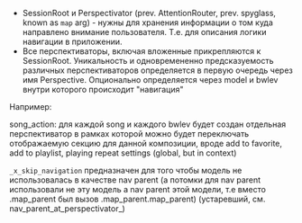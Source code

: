 - SessionRoot и Perspectivator (prev. AttentionRouter, prev. spyglass, known as `map` arg) - нужны для хранения информации о том куда направлено внимание пользователя. Т.е. для описания логики навигации в приложении.
- Все перспективаторы, включая вложенные прикрепляются к SessionRoot. Уникальность и одновремененно предсказуемость различных перспективаторов определяется в первую очередь через имя Perspective. Опционально определяется через model и bwlev внутри которого происходит "навигация"

Например:

song_action:
  для каждой song и каждого bwlev будет создан отдельная перспективатор в рамках которой можно будет переключать отображаемую секцию для данной композиции, вроде add to favorite, add to playlist, playing repeat settings (global, but in context)


`_x_skip_navigation` предназначен для того чтобы модель не использовалась в качестве nav parent (а потомки для nav parent использовали не эту модель а nav parent этой модели, т.е вместо .map_parent был вызов .map_parent.map_parent) (устаревший, см. nav_parent_at_perspectivator_)
